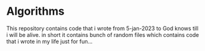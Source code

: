 # Algorithms
This repository contains code that i wrote from 5-jan-2023 to God knows till i will be alive. in short it contains bunch of random files which contains code that i wrote in my life just for fun...
